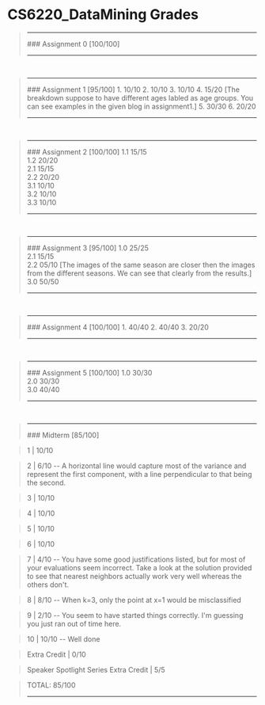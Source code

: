 # CS6220_DataMining Grades> <hr>> ### Assignment 0 [100/100]> > <hr><br>> <hr>> ### Assignment 1 [95/100]> 1. 10/10> 2. 10/10> 3. 10/10 > 4. 15/20 [The breakdown suppose to have different ages labled as age groups. You can see examples in the given blog in assignment1.]> 5. 30/30> 6. 20/20> > <hr><br>> <hr>> ### Assignment 2 [100/100]> 1.1 15/15 <br>> 1.2 20/20 <br>> 2.1 15/15 <br>> 2.2 20/20 <br>> 3.1 10/10 <br>> 3.2 10/10 <br>> 3.3 10/10 <br>> > <hr><br>> <hr>> ### Assignment 3 [95/100]> 1.0 25/25 <br>> 2.1 15/15 <br>> 2.2 05/10 [The images of the same season are closer then the images from the different seasons. We can see that clearly from the results.] <br>> 3.0 50/50 <br> > > <hr><br>> <hr>> ### Assignment 4 [100/100]> 1. 40/40> 2. 40/40> 3. 20/20> > <hr><br>> <hr>> ### Assignment 5 [100/100]> 1.0 30/30 <br>> 2.0 30/30 <br>> 3.0 40/40 <br>> > <hr><br>> <hr>> ### Midterm [85/100]>1 | 10/10>2 | 6/10 -- A horizontal line would capture most of the variance and represent the first component, with a line perpendicular to that being the second.>3 | 10/10 >4 | 10/10>5 | 10/10 >6 | 10/10 >7 | 4/10 -- You have some good justifications listed, but for most of your evaluations seem incorrect. Take a look at the solution provided to see that nearest neighbors actually work very well whereas the others don't.>8 | 8/10 -- When k=3, only the point at x=1 would be misclassified>9 | 2/10 -- You seem to have started things correctly. I'm guessing you just ran out of time here.>10 | 10/10 -- Well done>Extra Credit | 0/10>Speaker Spotlight Series Extra Credit | 5/5>TOTAL: 85/100> <hr><br>